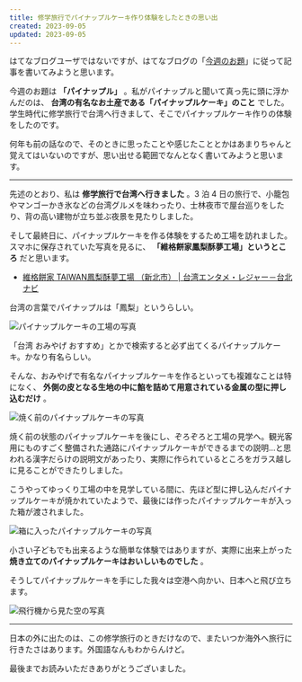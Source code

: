 ```yaml
---
title: 修学旅行でパイナップルケーキ作り体験をしたときの思い出
created: 2023-09-05
updated: 2023-09-05
---
```


はてなブログユーザではないですが、はてなブログの「[今週のお題](https://blog.hatena.ne.jp/-/campaign/odai)」に従って記事を書いてみようと思います。

今週のお題は **「パイナップル」** 。私がパイナップルと聞いて真っ先に頭に浮かんだのは、 **台湾の有名なお土産である「パイナップルケーキ」のこと** でした。学生時代に修学旅行で台湾へ行きまして、そこでパイナップルケーキ作りの体験をしたのです。

何年も前の話なので、そのときに思ったことや感じたこととかはあまりちゃんと覚えてはいないのですが、思い出せる範囲でなんとなく書いてみようと思います。

---

先述のとおり、私は **修学旅行で台湾へ行きました** 。3 泊 4 日の旅行で、小籠包やマンゴーかき氷などの台湾グルメを味わったり、士林夜市で屋台巡りをしたり、背の高い建物が立ち並ぶ夜景を見たりしました。

そして最終日に、パイナップルケーキを作る体験をするため工場を訪れました。スマホに保存されていた写真を見るに、 **「維格餅家鳳梨酥夢工場」というところ** だと思います。

- [維格餅家 TAIWAN鳳梨酥夢工場 （新北市） | 台湾エンタメ・レジャー－台北ナビ](https://www.taipeinavi.com/play/439/)

台湾の言葉でパイナップルは「鳳梨」というらしい。

![パイナップルケーキの工場の写真](e301d699-6dfd-4c31-8d14-31d6cc739400)

「台湾 おみやげ おすすめ」とかで検索すると必ず出てくるパイナップルケーキ。かなり有名らしい。

そんな、おみやげで有名なパイナップルケーキを作るといっても複雑なことは特になく、 **外側の皮となる生地の中に餡を詰めて用意されている金属の型に押し込むだけ** 。

![焼く前のパイナップルケーキの写真](eef0ba8c-815a-4697-f732-880c572e4700)

焼く前の状態のパイナップルケーキを後にし、ぞろぞろと工場の見学へ。観光客用にものすごく整備された通路にパイナップルケーキができるまでの説明…と思われる漢字だらけの説明文があったり、実際に作られているところをガラス越しに見ることができたりしました。

こうやってゆっくり工場の中を見学している間に、先ほど型に押し込んだパイナップルケーキが焼かれていたようで、最後には作ったパイナップルケーキが入った箱が渡されました。

![箱に入ったパイナップルケーキの写真](f390e394-e333-4ec6-f60d-29358cb9ca00)

小さい子どもでも出来るような簡単な体験ではありますが、実際に出来上がった **焼き立てのパイナップルケーキはおいしいものでした** 。

そうしてパイナップルケーキを手にした我々は空港へ向かい、日本へと飛び立ちます。

![飛行機から見た空の写真](63d23d30-efd2-4cbf-0537-d8774fe3d300)

---

日本の外に出たのは、この修学旅行のときだけなので、またいつか海外へ旅行に行きたさはあります。外国語なんもわからんけど。

最後までお読みいただきありがとうございました。
